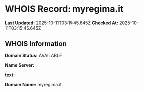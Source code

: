 # WHOIS Record: myregima.it

**Last Updated:** 2025-10-11T03:15:45.645Z
**Checked At:** 2025-10-11T03:15:45.645Z

## WHOIS Information

**Domain Status:** AVAILABLE

**Name Server:** 

**text:** 

**Domain Name:** myregima.it

